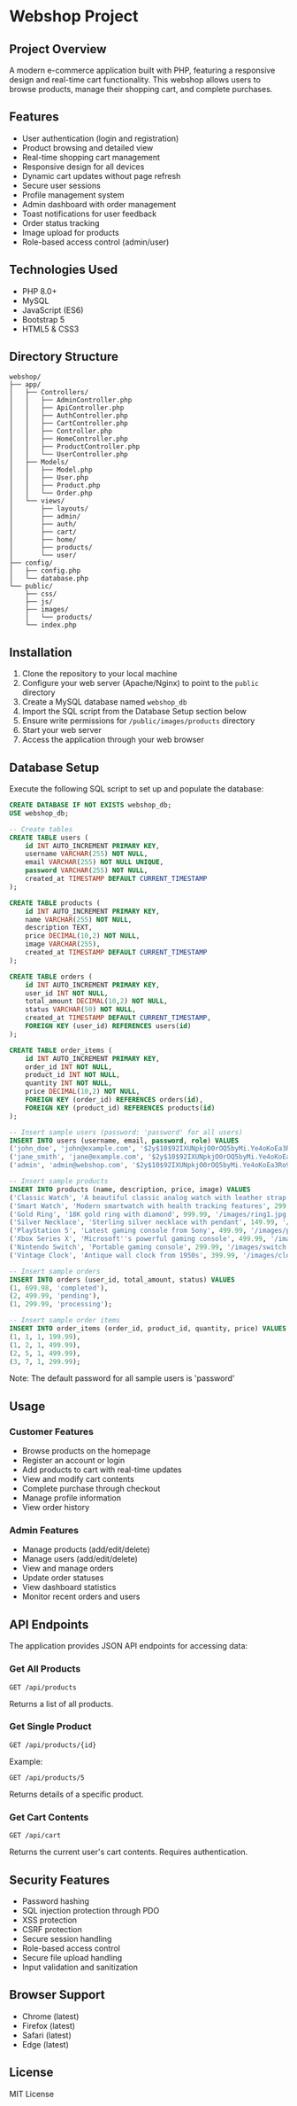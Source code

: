 # Webshop Project

## Project Overview
A modern e-commerce application built with PHP, featuring a responsive design and real-time cart functionality. This webshop allows users to browse products, manage their shopping cart, and complete purchases.

## Features
- User authentication (login and registration)
- Product browsing and detailed view
- Real-time shopping cart management
- Responsive design for all devices
- Dynamic cart updates without page refresh
- Secure user sessions
- Profile management system
- Admin dashboard with order management
- Toast notifications for user feedback
- Order status tracking
- Image upload for products
- Role-based access control (admin/user)

## Technologies Used
- PHP 8.0+
- MySQL
- JavaScript (ES6)
- Bootstrap 5
- HTML5 & CSS3

## Directory Structure
```
webshop/
├── app/
│   ├── Controllers/
│   │   ├── AdminController.php
│   │   ├── ApiController.php
│   │   ├── AuthController.php
│   │   ├── CartController.php
│   │   ├── Controller.php
│   │   ├── HomeController.php
│   │   ├── ProductController.php
│   │   └── UserController.php
│   ├── Models/
│   │   ├── Model.php
│   │   ├── User.php
│   │   ├── Product.php
│   │   └── Order.php
│   └── views/
│       ├── layouts/
│       ├── admin/
│       ├── auth/
│       ├── cart/
│       ├── home/
│       ├── products/
│       └── user/
├── config/
│   ├── config.php
│   └── database.php
└── public/
    ├── css/
    ├── js/
    ├── images/
    │   └── products/
    └── index.php
```

## Installation
1. Clone the repository to your local machine
2. Configure your web server (Apache/Nginx) to point to the `public` directory
3. Create a MySQL database named `webshop_db`
4. Import the SQL script from the Database Setup section below
5. Ensure write permissions for `/public/images/products` directory
6. Start your web server
7. Access the application through your web browser

## Database Setup
Execute the following SQL script to set up and populate the database:

```sql
CREATE DATABASE IF NOT EXISTS webshop_db;
USE webshop_db;

-- Create tables
CREATE TABLE users (
    id INT AUTO_INCREMENT PRIMARY KEY,
    username VARCHAR(255) NOT NULL,
    email VARCHAR(255) NOT NULL UNIQUE,
    password VARCHAR(255) NOT NULL,
    created_at TIMESTAMP DEFAULT CURRENT_TIMESTAMP
);

CREATE TABLE products (
    id INT AUTO_INCREMENT PRIMARY KEY,
    name VARCHAR(255) NOT NULL,
    description TEXT,
    price DECIMAL(10,2) NOT NULL,
    image VARCHAR(255),
    created_at TIMESTAMP DEFAULT CURRENT_TIMESTAMP
);

CREATE TABLE orders (
    id INT AUTO_INCREMENT PRIMARY KEY,
    user_id INT NOT NULL,
    total_amount DECIMAL(10,2) NOT NULL,
    status VARCHAR(50) NOT NULL,
    created_at TIMESTAMP DEFAULT CURRENT_TIMESTAMP,
    FOREIGN KEY (user_id) REFERENCES users(id)
);

CREATE TABLE order_items (
    id INT AUTO_INCREMENT PRIMARY KEY,
    order_id INT NOT NULL,
    product_id INT NOT NULL,
    quantity INT NOT NULL,
    price DECIMAL(10,2) NOT NULL,
    FOREIGN KEY (order_id) REFERENCES orders(id),
    FOREIGN KEY (product_id) REFERENCES products(id)
);

-- Insert sample users (password: 'password' for all users)
INSERT INTO users (username, email, password, role) VALUES
('john_doe', 'john@example.com', '$2y$10$92IXUNpkjO0rOQ5byMi.Ye4oKoEa3Ro9llC/.og/at2.uheWG/igi', 'user'),
('jane_smith', 'jane@example.com', '$2y$10$92IXUNpkjO0rOQ5byMi.Ye4oKoEa3Ro9llC/.og/at2.uheWG/igi', 'user'),
('admin', 'admin@webshop.com', '$2y$10$92IXUNpkjO0rOQ5byMi.Ye4oKoEa3Ro9llC/.og/at2.uheWG/igi', 'admin');

-- Insert sample products
INSERT INTO products (name, description, price, image) VALUES
('Classic Watch', 'A beautiful classic analog watch with leather strap', 199.99, '/images/watch1.jpg'),
('Smart Watch', 'Modern smartwatch with health tracking features', 299.99, '/images/watch2.jpg'),
('Gold Ring', '18K gold ring with diamond', 999.99, '/images/ring1.jpg'),
('Silver Necklace', 'Sterling silver necklace with pendant', 149.99, '/images/necklace1.jpg'),
('PlayStation 5', 'Latest gaming console from Sony', 499.99, '/images/ps5.jpg'),
('Xbox Series X', 'Microsoft''s powerful gaming console', 499.99, '/images/xbox.jpg'),
('Nintendo Switch', 'Portable gaming console', 299.99, '/images/switch.jpg'),
('Vintage Clock', 'Antique wall clock from 1950s', 399.99, '/images/clock1.jpg');

-- Insert sample orders
INSERT INTO orders (user_id, total_amount, status) VALUES
(1, 699.98, 'completed'),
(2, 499.99, 'pending'),
(1, 299.99, 'processing');

-- Insert sample order items
INSERT INTO order_items (order_id, product_id, quantity, price) VALUES
(1, 1, 1, 199.99),
(1, 2, 1, 499.99),
(2, 5, 1, 499.99),
(3, 7, 1, 299.99);
```

Note: The default password for all sample users is 'password'

## Usage
### Customer Features
- Browse products on the homepage
- Register an account or login
- Add products to cart with real-time updates
- View and modify cart contents
- Complete purchase through checkout
- Manage profile information
- View order history

### Admin Features
- Manage products (add/edit/delete)
- Manage users (add/edit/delete)
- View and manage orders
- Update order statuses
- View dashboard statistics
- Monitor recent orders and users

## API Endpoints
The application provides JSON API endpoints for accessing data:

### Get All Products
```
GET /api/products
```
Returns a list of all products.

### Get Single Product
```
GET /api/products/{id}
```
Example:
```
GET /api/products/5
```
Returns details of a specific product.

### Get Cart Contents
```
GET /api/cart
```
Returns the current user's cart contents. Requires authentication.

## Security Features
- Password hashing
- SQL injection protection through PDO
- XSS protection
- CSRF protection
- Secure session handling
- Role-based access control
- Secure file upload handling
- Input validation and sanitization

## Browser Support
- Chrome (latest)
- Firefox (latest)
- Safari (latest)
- Edge (latest)

## License
MIT License